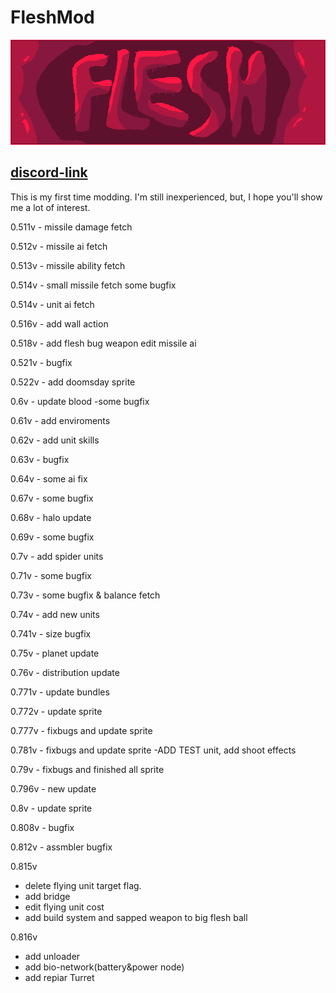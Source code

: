 # FleshMod
![logo](https://github.com/FallingDice/flesh-mod/blob/master/logo.png)

## [discord-link](https://discord.gg/WEtrSxuWPk)

This is my first time modding. I'm still inexperienced, but, I hope you'll show me a lot of interest.

0.511v - missile damage fetch

0.512v - missile ai fetch

0.513v - missile ability fetch

0.514v - small missile fetch
some bugfix

0.514v - unit ai fetch

0.516v - add wall action

0.518v - add flesh bug weapon
edit missile ai

0.521v - bugfix

0.522v - add doomsday sprite

0.6v - update blood
-some bugfix

0.61v - add enviroments

0.62v - add unit skills

0.63v - bugfix

0.64v - some ai fix

0.67v - some bugfix

0.68v - halo update

0.69v - some bugfix

0.7v - add spider units

0.71v - some bugfix

0.73v - some bugfix & balance fetch

0.74v - add new units

0.741v - size bugfix

0.75v - planet update

0.76v - distribution update

0.771v - update bundles

0.772v - update sprite

0.777v - fixbugs and update sprite

0.781v - fixbugs and update sprite
-ADD    TEST unit, add shoot effects

0.79v - fixbugs and finished all sprite

0.796v - new update

0.8v - update sprite

0.808v - bugfix

0.812v - assmbler bugfix

0.815v 
- delete flying unit target flag.
- add bridge
- edit flying unit cost
- add build system and sapped weapon to big flesh ball

0.816v
- add unloader
- add bio-network(battery&power node)
- add repiar Turret
